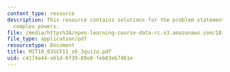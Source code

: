 ```yaml
---
content_type: resource
description: This resource contains solutions for the problem statements related to
  complex powers.
file: /media/https%3A/open-learning-course-data-rc.s3.amazonaws.com/18-03sc-differential-equations-fall-2011/c4174a44a61d6f3989e8feb03eb7461e_MIT18_03SCF11_s6_3quiza.pdf
file_type: application/pdf
resourcetype: Document
title: MIT18_03SCF11_s6_3quiza.pdf
uid: c4174a44-a61d-6f39-89e8-feb03eb7461e
---
```

